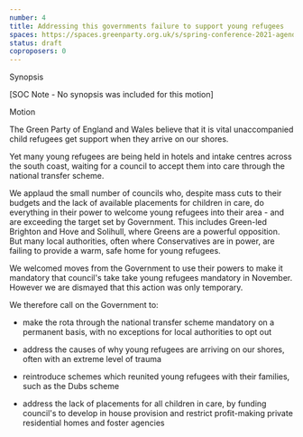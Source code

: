 ```yaml
---
number: 4
title: Addressing this governments failure to support young refugees
spaces: https://spaces.greenparty.org.uk/s/spring-conference-2021-agenda-forum2/?contentId=77462
status: draft
coproposers: 0
---
```

Synopsis


[SOC Note - No synopsis was included for this motion]


Motion


The Green Party of England and Wales believe that it is vital unaccompanied child refugees get support when they arrive on our shores.


Yet many young refugees are being held in hotels and intake centres across the south coast, waiting for a council to accept them into care through the national transfer scheme.


We applaud the small number of councils who, despite mass cuts to their budgets and the lack of available placements for children in care, do everything in their power to welcome young refugees into their area - and are exceeding the target set by Government. This includes Green-led Brighton and Hove and Solihull, where Greens are a powerful opposition. But many local authorities, often where Conservatives are in power, are failing to provide a warm, safe home for young refugees.


We welcomed moves from the Government to use their powers to make it mandatory that council's take take young refugees mandatory in November. However we are dismayed that this action was only temporary.


We therefore call on the Government to:


- make the rota through the national transfer scheme mandatory on a permanent basis, with no exceptions for local authorities to opt out


- address the causes of why young refugees are arriving on our shores, often with an extreme level of trauma


- reintroduce schemes which reunited young refugees with their families, such as the Dubs scheme


- address the lack of placements for all children in care, by funding council's to develop in house provision and restrict profit-making private residential homes and foster agencies
